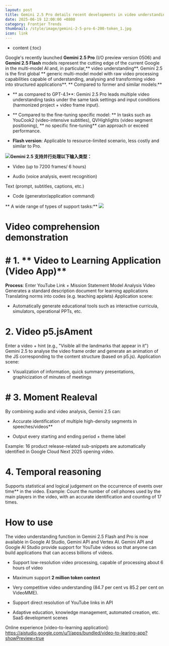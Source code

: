 ```yaml
---
layout: post
title: Gemini 2.5 Pro details recent developments in video understanding that can handle about 6 hours of video with a maximum support of 2 million token context
date: 2025-06-19 12:00:00 +0800
category: Frontier Trends
thumbnail: /style/image/gemini-2-5-pro-6-200-token_1.jpg
icon: link
---
```

* content
{:toc}

Google's recently launched **Gemini 2.5 Pro** (I/O preview version 0506) and **Gemini 2.5 Flash** models represent the cutting edge of the current Google in the multi-model AI and, in particular,** video understanding**.
Gemini 2.5 is the first global ** generic multi-model model with raw video processing capabilities capable of understanding, analysing and transforming video into structured applications**.
** Compared to former and similar models:**

- ** as compared to GPT-4.1**: Gemini 2.5 Pro leads multiple video understanding tasks under the same task settings and input conditions (harmonized project + video frame input).

- ** Compared to the fine-tuning specific model: ** In tasks such as YouCook2 (video-intensive subtitles), QVHighlights (video segment positioning), ** no specific fine-tuning** can approach or exceed performance.

- **Flash version**: Applicable to resource-limited scenario, less costly and similar to Pro.

![](https://assets-v2.circle.so/k1y1nz123iuqydlmu701wdjf3kwm)**Gemini 2.5 支持并行处理以下输入类型：**

-  Video (up to 7200 frames/ 6 hours)

-  Audio (voice analysis, event recognition)

Text (prompt, subtitles, captions, etc.)

-  Code (generator/application command)

** A wide range of types of support tasks:**
![](https://assets-v2.circle.so/k8baxpf0r5dllasesohp9vqco232)
# Video comprehension demonstration

# # 1. ** Video to Learning Application (Video  App)**
**Process**:
Enter YouTube Link + Mission Statement
Model Analysis Video Generates a standard description document for learning applications
Translating norms into codes (e.g. teaching applets)
Application scene:

- Automatically generate educational tools such as interactive curricula, simulators, operational PPTs, etc.

# 2. **Video  p5.jsAment**
Enter a video + hint (e.g., "Visible all the landmarks that appear in it") Gemini 2.5 to analyse the video frame order and generate an animation of the JS corresponding to the content structure (based on p5.js).
Application scene:

- Visualization of information, quick summary presentations, graphicization of minutes of meetings

# # 3. **Moment Realeval**
By combining audio and video analysis, Gemini 2.5 can:

- Accurate identification of multiple high-density segments in speeches/videos**

- Output every starting and ending period + theme label

Example: 16 product release-related sub-snippets are automatically identified in Google Cloud Next 2025 opening video.

# 4. **Temporal reasoning**
Supports statistical and logical judgement on the occurrence of events over time** in the video.
Example: Count the number of cell phones used by the main players in the video, with an accurate identification and counting of 17 times.

# How to use
The video understanding function in Gemini 2.5 Flash and Pro is now available in Google AI Studio, Gemini API and Vertex AI. Gemini API and Google AI Studio provide support for YouTube videos so that anyone can build applications that can access billions of videos.

- Support low-resolution video processing, capable of processing about 6 hours of video

- Maximum support **2 million token context**

- Very competitive video understanding (84.7 per cent vs 85.2 per cent on VideoMME).

- Support direct resolution of YouTube links in API

- Adaptive education, knowledge management, automated creation, etc. SaaS development scenes

Online experience [video-to-learning application]: https://aistudio.google.com/u/1/apps/bundled/video-to-learing-app?showPreview=true
